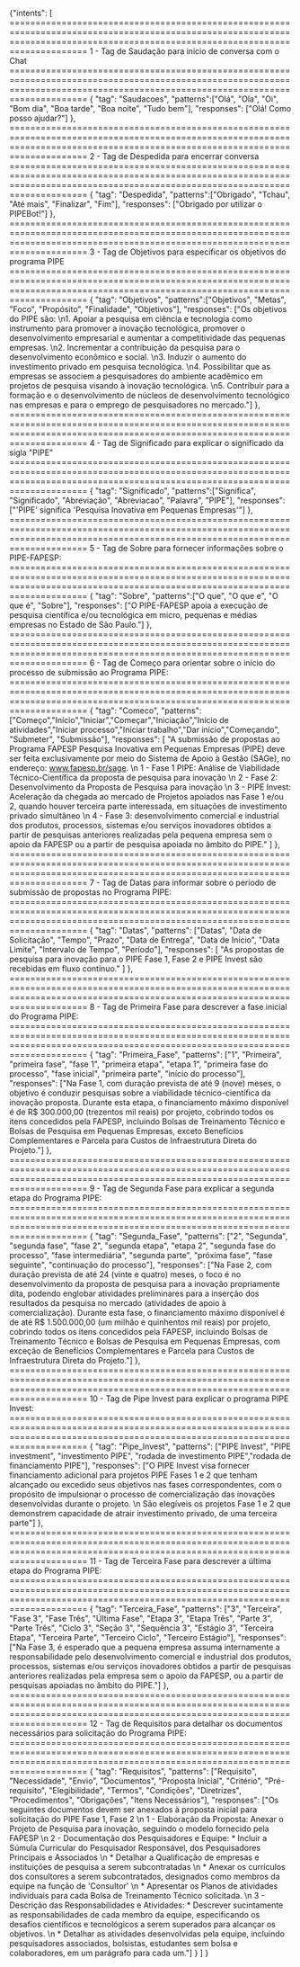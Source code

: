 {"intents":
  [
    =================================================================================================================================================================================
    1 - Tag de Saudação para inicio de conversa com  o Chat
    =================================================================================================================================================================================
    { "tag": "Saudacoes",
      "patterns":["Olá", "Ola", "Oi", "Bom dia", "Boa tarde", "Boa noite", "Tudo bem"],
      "responses": ["Olá! Como posso ajudar?"]
    },
    =================================================================================================================================================================================
    2 - Tag de Despedida para encerrar conversa
    =================================================================================================================================================================================
    { "tag": "Despedida",
      "patterns":["Obrigado", "Tchau", "Até mais", "Finalizar", "Fim"],
      "responses": ["Obrigado por utilizar o PIPEBot!"]
    },
    =================================================================================================================================================================================
    3 - Tag de Objetivos para especificar os objetivos do programa PIPE
    =================================================================================================================================================================================
    { "tag": "Objetivos",
      "patterns":["Objetivos", "Metas", "Foco", "Propósito", "Finalidade", "Objetivos"],
      "responses": ["Os objetivos do PIPE são: \n1. Apoiar a pesquisa em ciência e tecnologia como instrumento para promover a inovação tecnológica, promover o desenvolvimento empresarial e aumentar a competitividade das pequenas empresas. \n2. Incrementar a contribuição da pesquisa para o desenvolvimento econômico e social. \n3. Induzir o aumento do investimento privado em pesquisa tecnológica. \n4. Possibilitar que as empresas se associem a pesquisadores do ambiente acadêmico em projetos de pesquisa visando à inovação tecnológica. \n5. Contribuir para a formação e o desenvolvimento de núcleos de desenvolvimento tecnológico nas empresas e para o emprego de pesquisadores no mercado."]
    },
    =================================================================================================================================================================================
    4 - Tag de Significado para explicar o significado da sigla "PIPE"
    =================================================================================================================================================================================
    { "tag": "Significado",
      "patterns":["Significa", "Significado", "Abreviação", "Abreviacao", "Palavra", "PIPE"],
      "responses": ["'PIPE' significa 'Pesquisa Inovativa em Pequenas Empresas'"]
    },
    =================================================================================================================================================================================
    5 - Tag de Sobre para fornecer informações sobre o PIPE-FAPESP:
    =================================================================================================================================================================================
    { "tag": "Sobre",
      "patterns":["O que", "O que e", "O que é", "Sobre"],
      "responses": ["O PIPE-FAPESP apoia a execução de pesquisa científica e/ou tecnológica em micro, pequenas e médias empresas no Estado de São Paulo."]
    },
    =================================================================================================================================================================================
    6 - Tag de Começo para orientar sobre o início do processo de submissão ao Programa PIPE:
    =================================================================================================================================================================================
    {
      "tag": "Comeco",
      "patterns": ["Começo","Início","Iniciar","Começar","Iniciação","Início de atividades","Iniciar processo","Iniciar trabalho","Dar início","Começando", "Submeter", "Submissão"],
      "responses": [
        "A submissão de propostas ao Programa FAPESP Pesquisa Inovativa em Pequenas Empresas (PIPE) deve ser feita exclusivamente por meio do Sistema de Apoio à Gestão (SAGe), no endereço: www.fapesp.br/sage. \n 1 - Fase 1 PIPE: Análise de Viabilidade Técnico-Científica da proposta de pesquisa para inovação \n 2 - Fase 2: Desenvolvimento da Proposta de Pesquisa para inovação \n 3 - PIPE Invest: Aceleração da chegada ao mercado de Projetos apoiados nas Fase 1 e/ou 2, quando houver terceira parte interessada, em situações de investimento privado simultâneo \n 4 - Fase 3: desenvolvimento comercial e industrial dos produtos, processos, sistemas e/ou serviços inovadores obtidos a partir de pesquisas anteriores realizadas pela pequena empresa sem o apoio da FAPESP ou a partir de pesquisa apoiada no âmbito do PIPE."
      ]
    },
    =================================================================================================================================================================================
    7 - Tag de Datas para informar sobre o período de submissão de propostas no Programa PIPE:
    =================================================================================================================================================================================
    {
      "tag": "Datas",
      "patterns": ["Datas", "Data de Solicitação", "Tempo", "Prazo", "Data de Entrega", "Data de Início", "Data Limite", "Intervalo de Tempo", "Período"],
      "responses": [
        "As propostas de pesquisa para inovação para o PIPE Fase 1, Fase 2 e PIPE Invest são recebidas em fluxo contínuo."
      ]
    },
    =================================================================================================================================================================================
    8 - Tag de Primeira Fase para descrever a fase inicial do Programa PIPE:
    =================================================================================================================================================================================
    {
      "tag": "Primeira_Fase",
      "patterns": ["1", "Primeira", "primeira fase", "fase 1", "primeira etapa", "etapa 1", "primeira fase do processo", "fase inicial", "primeira parte", "início do processo"],
      "responses": ["Na Fase 1, com duração prevista de até 9 (nove) meses, o objetivo é conduzir pesquisas sobre a viabilidade técnico-científica da inovação proposta. Durante esta etapa, o financiamento máximo disponível é de R$ 300.000,00 (trezentos mil reais) por projeto, cobrindo todos os itens concedidos pela FAPESP, incluindo Bolsas de Treinamento Técnico e Bolsas de Pesquisa em Pequenas Empresas, exceto Benefícios Complementares e Parcela para Custos de Infraestrutura Direta do Projeto."]
    },
    =================================================================================================================================================================================
    9 - Tag de Segunda Fase para explicar a segunda etapa do Programa PIPE:
    =================================================================================================================================================================================
    {
      "tag": "Segunda_Fase",
      "patterns": ["2", "Segunda", "segunda fase", "fase 2", "segunda etapa", "etapa 2", "segunda fase do processo", "fase intermediária", "segunda parte", "próxima fase", "fase seguinte", "continuação do processo"],
      "responses": ["Na Fase 2, com duração prevista de até 24 (vinte e quatro) meses, o foco é no desenvolvimento da proposta de pesquisa para a inovação propriamente dita, podendo englobar atividades preliminares para a inserção dos resultados da pesquisa no mercado (atividades de apoio à comercialização). Durante esta fase, o financiamento máximo disponível é de até R$ 1.500.000,00 (um milhão e quinhentos mil reais) por projeto, cobrindo todos os itens concedidos pela FAPESP, incluindo Bolsas de Treinamento Técnico e Bolsas de Pesquisa em Pequenas Empresas, com exceção de Benefícios Complementares e Parcela para Custos de Infraestrutura Direta do Projeto."]
    },
    =================================================================================================================================================================================
    10 - Tag de Pipe Invest para explicar o programa PIPE Invest:
    =================================================================================================================================================================================
    {
      "tag": "Pipe_Invest",
      "patterns": ["PIPE Invest", "PIPE investment", "investimento PIPE", "rodada de investimento PIPE","rodada de financiamento PIPE"],
      "responses": ["O PIPE Invest visa fornecer financiamento adicional para projetos PIPE Fases 1 e 2 que tenham alcançado ou excedido seus objetivos nas fases correspondentes, com o propósito de impulsionar o processo de comercialização das inovações desenvolvidas durante o projeto. \n São elegíveis os projetos Fase 1 e 2 que demonstrem capacidade de atrair investimento privado, de uma terceira parte"]
    },
    =================================================================================================================================================================================
    11 - Tag de Terceira Fase para descrever a última etapa do Programa PIPE:
    =================================================================================================================================================================================
    {
      "tag": "Terceira_Fase",
      "patterns": ["3", "Terceira", "Fase 3", "Fase Três", "Última Fase", "Etapa 3", "Etapa Três", "Parte 3", "Parte Três", "Ciclo 3", "Seção 3", "Sequência 3", "Estágio 3", "Terceira Etapa", "Terceira Parte", "Terceiro Ciclo", "Terceiro Estágio"],
      "responses": ["Na Fase 3, é esperado que a pequena empresa assuma internamente a responsabilidade pelo desenvolvimento comercial e industrial dos produtos, processos, sistemas e/ou serviços inovadores obtidos a partir de pesquisas anteriores realizadas pela empresa sem o apoio da FAPESP, ou a partir de pesquisas apoiadas no âmbito do PIPE."]
    },
    =================================================================================================================================================================================
    12 - Tag de Requisitos para detalhar os documentos necessários para solicitação do Programa PIPE:
    =================================================================================================================================================================================
    {
      "tag": "Requisitos",
      "patterns": ["Requisito", "Necessidade", "Envio", "Documentos", "Proposta Inicial", "Critério", "Pré-requisito", "Elegibilidade", "Termos", "Condições", "Diretrizes", "Procedimentos", "Obrigações", "Itens Necessários"],
      "responses": ["Os seguintes documentos devem ser anexados à proposta inicial para solicitação do PIPE Fase 1, Fase 2 \n 1 - Elaboração da Proposta: Anexar o Projeto de Pesquisa para inovação, seguindo o modelo fornecido pela FAPESP \n 2 - Documentação dos Pesquisadores e Equipe: * Incluir a Súmula Curricular do Pesquisador Responsável, dos Pesquisadores Principais e Associados \n * Detalhar a Qualificação de empresas e instituições de pesquisa a serem subcontratadas \n * Anexar os currículos dos consultores a serem subcontratados, designados como membros da equipe na função de 'Consultor' \n * Apresentar os Planos de atividades individuais para cada Bolsa de Treinamento Técnico solicitada. \n 3 - Descrição das Responsabilidades e Atividades: * Descrever sucintamente as responsabilidades de cada membro da equipe, especificando os desafios científicos e tecnológicos a serem superados para alcançar os objetivos. \n * Detalhar as atividades desenvolvidas pela equipe, incluindo pesquisadores associados, bolsistas, estudantes sem bolsa e colaboradores, em um parágrafo para cada um."]
    }
  ]
}